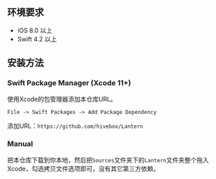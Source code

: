 ## 环境要求

- iOS 8.0 以上
- Swift 4.2 以上

## 安装方法

### Swift Package Manager (Xcode 11+)

使用Xcode的包管理器添加本仓库URL。

`File -> Swift Packages -> Add Package Dependency`

添加URL：`https://github.com/hivebox/Lantern`

### Manual

把本仓库下载到你本地，然后把`Sources`文件夹下的`Lantern`文件夹整个拖入Xcode，勾选拷贝文件选项即可，没有其它第三方依赖。
